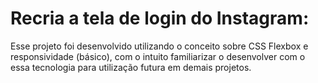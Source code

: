 # Recria a tela de login do Instagram:

Esse projeto foi desenvolvido utilizando o conceito sobre CSS Flexbox e responsividade (básico), com o intuito familiarizar o desenvolver com o essa tecnologia para utilização futura em demais projetos.